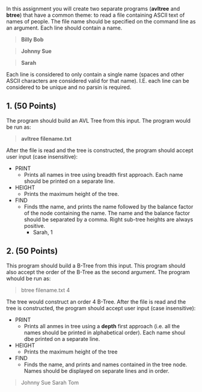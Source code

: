 In this assignment you will create two separate programs (**avltree** and **btree**) that have a common theme: to read a file containing ASCII text of names of people. The file name should be specified on the command line as an argument. Each line should contain a name.

> **Billy Bob**

> **Johnny Sue**

> **Sarah**

Each line is considered to only contain a single name (spaces and other ASCII characters are considered valid for that name). I.E. each line can be considered to be unique and no parsin is required.

## 1. **(50 Points)**
The program should build an AVL Tree from this input. The program would be run as:

> **avltree filename.txt**

After the file is read and the tree is constructed, the program should accept user input (case insensitive):

- PRINT
    - Prints all names in tree using breadth first approach. Each name should be printed on a separate line.
- HEIGHT
    - Prints the maximum height of the tree.
- FIND
    - Finds tthe name, and prints the name followed by the balance factor of the node containing the name. The name and the balance factor should be separated by a comma. Right sub-tree heights are always positive.  
        - Sarah, 1

## 2. **(50 Points)**

This program should build a B-Tree from this input. This program should also accept the order of the B-Tree as the second argument. The program whould be run as:

> btree filename.txt 4

The tree would construct an order 4 B-Tree. After the file is read and the tree is constructed, the program should accept user input (case insensitive):

- PRINT
    - Prints all anmes in tree using a **depth** first approach (i.e. all the names should be printed in alphabetical order). Each name shoul dbe printed on a separate line.
- HEIGHT
    - Prints the maximum height of the tree
- FIND
    - Finds the name, and prints and names contained in the tree node. Names should be displayed on separate lines and in order.

> Johnny Sue
> Sarah
> Tom


